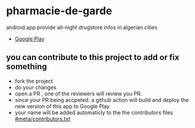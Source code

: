 # pharmacie-de-garde
android app provide all-night drugstore infos in algerian cities

- [Google Play](https://play.google.com/store/apps/details?id=com.saphidev.pharmaciedegarde)

## you can contribute to this project to add or fix something 
- fork the project
- do your changes
- open a PR , one of the reviewers will review you PR.
- since your PR being accpeted. a github action will build and deploy the new version of this app to Google Play
- your name will be added automaticly to the the contributors files [#meta/contributors.txt](#meta/contributors.txt)

